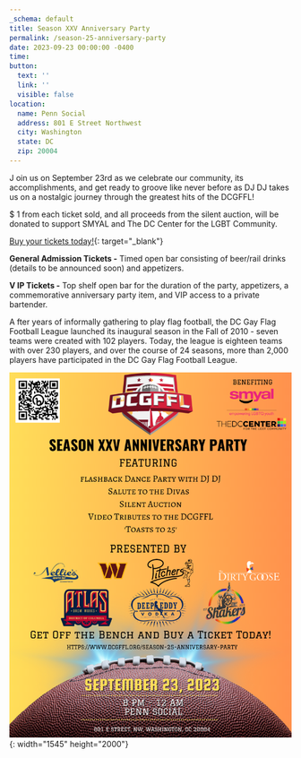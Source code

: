 ```yaml
---
_schema: default
title: Season XXV Anniversary Party
permalink: /season-25-anniversary-party
date: 2023-09-23 00:00:00 -0400
time:
button:
  text: ''
  link: ''
  visible: false
location:
  name: Penn Social
  address: 801 E Street Northwest
  city: Washington
  state: DC
  zip: 20004
---
```

J oin us on September 23rd as we celebrate our community, its accomplishments, and get ready to groove like never before as DJ DJ takes us on a nostalgic journey through the greatest hits of the DCGFFL!

$ 1 from each ticket sold, and all proceeds from the silent auction, will be donated to support SMYAL and The DC Center for the LGBT Community.

[Buy your tickets today!](https://www.eventbrite.com/e/dcgffl-season-xxv-anniversary-party-tickets-611480674157?aff=ebdssbdestsearch){: target="_blank"}

**General Admission Tickets -**&nbsp;Timed open bar consisting of beer/rail drinks (details to be announced soon) and appetizers.

**V IP Tickets -**&nbsp;Top shelf open bar for the duration of the party, appetizers, a commemorative anniversary party item, and VIP access to a private bartender.

A fter years of informally gathering to play flag football, the DC Gay Flag Football League launched its inaugural season in the Fall of 2010 - seven teams were created with 102 players. Today, the league is eighteen teams with over 230 players, and over the course of 24 seasons, more than 2,000 players have participated in the DC Gay Flag Football League.

![](/img/season-xxv-anniversary-party-flyer.png){: width="1545" height="2000"}